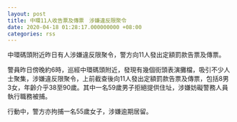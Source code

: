 ```yaml
---
layout: post
title: 中環11人收告票及傳票　涉嫌違反限聚令
date: 2020-04-18 01:28:17.000000000 +08:00
categories: rss
---
```


中環碼頭附近昨日有人涉嫌違反限聚令，警方向11人發出定額罰款告票及傳票。

警員昨日傍晚約6時，巡經中環碼頭附近，發現有幾個街頭表演攤檔，吸引不少人士聚集，涉嫌違反限聚令，上前截查後向11人發出定額罰款告票及傳票，包括8男3女，年齡介乎38至90歲。其中一名59歲男子拒絕提供住址，涉嫌妨礙警務人員執行職務被捕。

行動中，警方亦拘捕一名55歲女子，涉嫌逾期居留。
